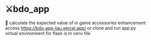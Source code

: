 # ⚔️bdo_app
💍 calculate the expected value of in game accessories enhancement\
access https://bdo-app-tau.vercel.app/ or clone and run app.py\
virtual environment for flask is in venv file

